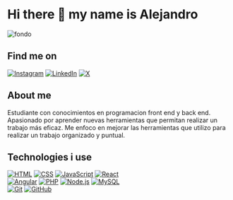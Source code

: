 # Hi there 👋 my name is Alejandro
![fondo](https://github.com/user-attachments/assets/ced4a1e6-d93c-4a51-a378-34e9ffa8ddd3)
## Find me on  
[![Instagram](https://img.shields.io/badge/Instagram-E4405F?style=for-the-badge&logo=instagram&logoColor=white)](https://www.instagram.com/alejandev256?igsh=anBqcmd3c3BxYjh5)
[![LinkedIn](https://img.shields.io/badge/LinkedIn-0077B5?style=for-the-badge&logo=linkedin&logoColor=white)](https://www.linkedin.com/in/alejandrosp256/)
[![X](https://img.shields.io/badge/X-000000?style=for-the-badge&logo=x&logoColor=white)](https://x.com/alejandrosp256?t=iv43NzVbfy_YZOuDZN3KwQ&s=08)  

## About me  
Estudiante con conocimientos en programacion front end y back end.
Apasionado por aprender nuevas herramientas que permitan realizar un trabajo más eficaz.
Me enfoco en mejorar las herramientas que utilizo para realizar un trabajo organizado y puntual.

## Technologies i use  
[![HTML](https://img.shields.io/badge/HTML5-E34F26?style=for-the-badge&logo=html5&logoColor=white)](https://developer.mozilla.org/en-US/docs/Web/HTML)
[![CSS](https://img.shields.io/badge/CSS3-1572B6?style=for-the-badge&logo=css3&logoColor=white)](https://developer.mozilla.org/en-US/docs/Web/CSS)
[![JavaScript](https://img.shields.io/badge/JavaScript-F7DF1E?style=for-the-badge&logo=javascript&logoColor=black)](https://developer.mozilla.org/en-US/docs/Web/JavaScript)
[![React](https://img.shields.io/badge/React-20232A?style=for-the-badge&logo=react&logoColor=61DAFB)](https://react.dev/)  
[![Angular](https://img.shields.io/badge/Angular-DD0031?style=for-the-badge&logo=angular&logoColor=white)](https://angular.io/)
[![PHP](https://img.shields.io/badge/PHP-777BB4?style=for-the-badge&logo=php&logoColor=white)](https://www.php.net/)
[![Node.js](https://img.shields.io/badge/Node.js-43853D?style=for-the-badge&logo=node.js&logoColor=white)](https://nodejs.org/)
[![MySQL](https://img.shields.io/badge/MySQL-4479A1?style=for-the-badge&logo=mysql&logoColor=white)](https://www.mysql.com/)  
[![Git](https://img.shields.io/badge/Git-F05032?style=for-the-badge&logo=git&logoColor=white)](https://git-scm.com/)
[![GitHub](https://img.shields.io/badge/GitHub-181717?style=for-the-badge&logo=github&logoColor=white)](https://github.com)
<!--
**AlejandroSP256/AlejandroSP256** is a ✨ _special_ ✨ repository because its `README.md` (this file) appears on your GitHub profile.

Here are some ideas to get you started:

- 🔭 I’m currently working on ...
- 🌱 I’m currently learning ...
- 👯 I’m looking to collaborate on ...
- 🤔 I’m looking for help with ...
- 💬 Ask me about ...
- 📫 How to reach me: ...
- 😄 Pronouns: ...
- ⚡ Fun fact: ...
-->
